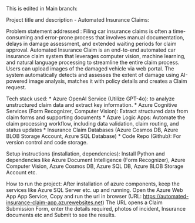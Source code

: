 This is edited in Main branch:

Project title and description - Automated Insurance Claims:
 
Problem statement addressed : Filing car insurance claims is often a time-consuming and error-prone process that involves manual documentation, delays in damage assessment, and extended waiting periods for claim approval. 
Automated Insurance Claim is an end-to-end automated car insurance claim system that leverages computer vision, machine learning, and natural language processing to streamline the entire claim process. Users can upload images of the damaged vehicle via web portal. The system automatically detects and assesses the extent of damage using AI-powered image analysis, matches it with policy details and creates a Claim request.

Tech stack used:
	* Azure OpenAI Service (Utilize GPT-4o):  to analyze unstructured claim data and extract key information.
	* Azure Cognitive Services (Form Recognizer, Computer Vision): Extract structured data from claim forms and supporting documents 
	* Azure Logic Apps: Automate the claim processing workflow, including data validation, claim routing, and status updates
	* Insurance Claim Databases (Azure Cosmos DB, Azure BLOB Storage Account, Azure SQL Database)
	* Code Repo (Github): For version control and code storage.
 
Setup instructions (installation, dependencies):
	Install Python and dependencies like Azure Document Intelligence (Form Recognizer), Azure Computer Vision, Azure Cosmos DB, Azure SQL DB, Azure BLOB Storage Account etc.
 
How to run the project:
	After installation of azure components, keep the services like Azure SQL Server etc. up and running.
	Open the Azure Web App App Service, Copy and run the url in browser (URL: https://automated-insurance-claim-app.azurewebsites.net)
	The URL opens a Claim Submission Form, enter the details required, photos of incident, Insurance documents etc and Submit to see the results.
